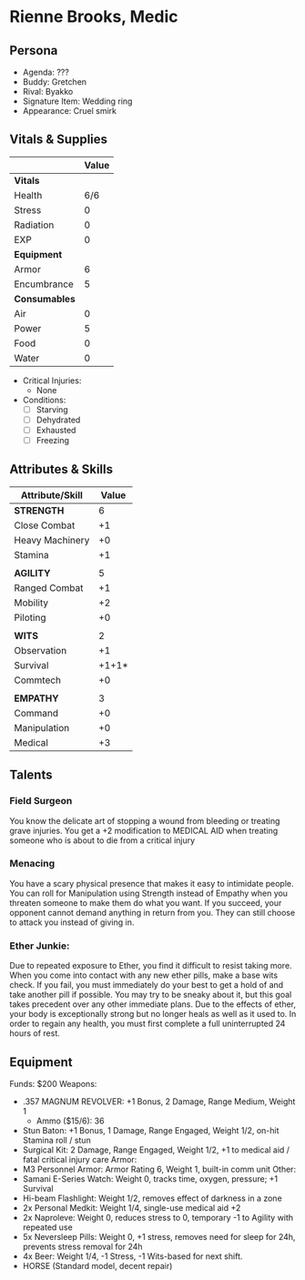 # Rienne Brooks, Medic

## Persona
- Agenda: ???
- Buddy: Gretchen
- Rival: Byakko
- Signature Item: Wedding ring
- Appearance: Cruel smirk

## Vitals & Supplies
|              |  Value |
|--------------|--------|
|  **Vitals**           |
|  Health      |  6/6   |
|  Stress      |  0     |
|  Radiation   |  0     |
|  EXP         |  0     |
|  **Equipment**        |
|  Armor       |  6     |
|  Encumbrance |  5     |
|  **Consumables**      |
|  Air         |  0     |
|  Power       |  5     |
|  Food        |  0     |
|  Water       |  0     |
- Critical Injuries:
  - None
- Conditions:
  - [ ] Starving
  - [ ] Dehydrated
  - [ ] Exhausted
  - [ ] Freezing

## Attributes & Skills
|  Attribute/Skill   |  Value |
|--------------------|--------|
|  **STRENGTH**      |  6     |
|  Close Combat      |  +1    |
|  Heavy Machinery   |  +0    |
|  Stamina           |  +1    |
|                             |
|  **AGILITY**       |  5     |
|  Ranged Combat     |  +1    |
|  Mobility          |  +2    |
|  Piloting          |  +0    |
|                             |
|  **WITS**          |  2     |
|  Observation       |  +1    |
|  Survival          |  +1+1* |
|  Commtech          |  +0    |
|                             |
|  **EMPATHY**       |  3     |
|  Command           |  +0    |
|  Manipulation      |  +0    |
|  Medical           |  +3    |

## Talents
### Field Surgeon
You know the delicate art of stopping a wound from bleeding or treating grave
injuries. You get a +2 modification to MEDICAL AID when treating someone who is
about to die from a critical injury
### Menacing
You have a scary physical presence that makes it easy to intimidate people. You
can roll for Manipulation using Strength instead of Empathy when you threaten
someone to make them do what you want. If you succeed, your opponent cannot
demand anything in return from you. They can still choose to attack you instead
of giving in.
### Ether Junkie:
Due to repeated exposure to Ether, you find it difficult to resist taking more.
When you come into contact with any new ether pills, make a base wits check. If
you fail, you must immediately do your best to get a hold of and take another
pill if possible. You may try to be sneaky about it, but this goal takes
precedent over any other immediate plans.
Due to the effects of ether, your body is exceptionally strong but no longer
heals as well as it used to. In order to regain any health, you must first
complete a full uninterrupted 24 hours of rest.

## Equipment
Funds: $200
Weapons:
- .357 MAGNUM REVOLVER: +1 Bonus, 2 Damage, Range Medium, Weight 1
  - Ammo ($15/6): 36
- Stun Baton: +1 Bonus, 1 Damage, Range Engaged, Weight 1/2, on-hit Stamina roll / stun
- Surgical Kit: 2 Damage, Range Engaged, Weight 1/2, +1 to medical aid / fatal critical injury care
Armor:
- M3 Personnel Armor: Armor Rating 6, Weight 1, built-in comm unit
Other:
- Samani E-Series Watch: Weight 0, tracks time, oxygen, pressure; +1 Survival
- Hi-beam Flashlight: Weight 1/2, removes effect of darkness in a zone
- 2x Personal Medkit: Weight 1/4, single-use medical aid +2
- 2x Naproleve: Weight 0, reduces stress to 0, temporary -1 to Agility with repeated use
- 5x Neversleep Pills: Weight 0, +1 stress, removes need for sleep for 24h, prevents stress removal for 24h
- 4x Beer: Weight 1/4, -1 Stress, -1 Wits-based for next shift.
- HORSE (Standard model, decent repair)
